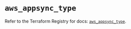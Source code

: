 # `aws_appsync_type`

Refer to the Terraform Registry for docs: [`aws_appsync_type`](https://registry.terraform.io/providers/hashicorp/aws/6.3.0/docs/resources/appsync_type).
